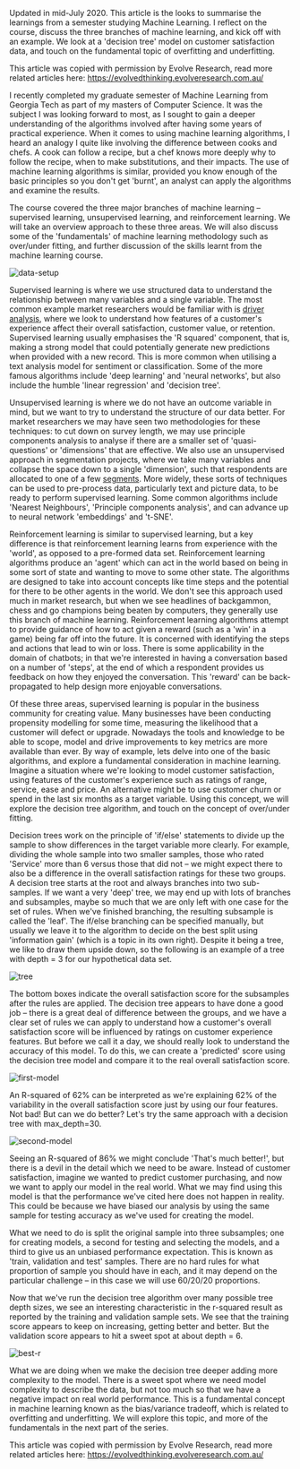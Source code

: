 Updated in mid-July 2020. This article is the looks to summarise the learnings from a semester studying Machine Learning. I reflect on the course, discuss the three branches of machine learning, and kick off with an example. We look at a 'decision tree' model on customer satisfaction data, and touch on the fundamental topic of overfitting and underfitting.

This article was copied with permission by Evolve Research, read more related articles here: https://evolvedthinking.evolveresearch.com.au/

I recently completed my graduate semester of Machine Learning from Georgia Tech as part of my masters of Computer Science. It was the subject I was looking forward to most, as I sought to gain a deeper understanding of the algorithms involved after having some years of practical experience. When it comes to using machine learning algorithms, I heard an analogy I quite like involving the difference between cooks and chefs. A cook can follow a recipe, but a chef knows more deeply why to follow the recipe, when to make substitutions, and their impacts. The use of machine learning algorithms is similar, provided you know enough of the basic principles so you don't get 'burnt', an analyst can apply the algorithms and examine the results.

The course covered the three major branches of machine learning – supervised learning, unsupervised learning, and reinforcement learning. We will take an overview approach to these three areas. We will also discuss some of the 'fundamentals' of machine learning methodology such as over/under fitting, and further discussion of the skills learnt from the machine learning course.

![data-setup](https://www.nickjenkins.com.au/static/assets/ml01/01_data-setup.png "data-setup")

Supervised learning is where we use structured data to understand the relationship between many variables and a single variable. The most common example market researchers would be familiar with is [driver analysis](https://www.nickjenkins.com.au/articles/professional/2018/03/26/driver-analysis-demystified "Driver analysis demystified"), where we look to understand how features of a customer's experience affect their overall satisfaction, customer value, or retention. Supervised learning usually emphasises the 'R squared' component, that is, making a strong model that could potentially generate new predictions when provided with a new record. This is more common when utilising a text analysis model for sentiment or classification. Some of the more famous algorithms include 'deep learning' and 'neural networks', but also include the humble 'linear regression' and 'decision tree'.

Unsupervised learning is where we do not have an outcome variable in mind, but we want to try to understand the structure of our data better. For market researchers we may have seen two methodologies for these techniques: to cut down on survey length, we may use principle components analysis to analyse if there are a smaller set of 'quasi-questions' or 'dimensions' that are effective. We also use an unsupervised approach in segmentation projects, where we take many variables and collapse the space down to a single 'dimension', such that respondents are allocated to one of a few [segments](https://www.nickjenkins.com.au/articles/professional/2018/05/30/marketing-segmentation-approaches "Marketing segmentation approaches"). More widely, these sorts of techniques can be used to pre-process data, particularly text and picture data, to be ready to perform supervised learning. Some common algorithms include 'Nearest Neighbours', 'Principle components analysis', and can advance up to neural network 'embeddings' and 't-SNE'.

Reinforcement learning is similar to supervised learning, but a key difference is that reinforcement learning learns from experience with the 'world', as opposed to a pre-formed data set. Reinforcement learning algorithms produce an 'agent' which can act in the world based on being in some sort of state and wanting to move to some other state. The algorithms are designed to take into account concepts like time steps and the potential for there to be other agents in the world. We don't see this approach used much in market research, but when we see headlines of backgammon, chess and go champions being beaten by computers, they generally use this branch of machine learning. Reinforcement learning algorithms attempt to provide guidance of how to act given a reward (such as a 'win' in a game) being far off into the future. It is concerned with identifying the steps and actions that lead to win or loss. There is some applicability in the domain of chatbots; in that we're interested in having a conversation based on a number of 'steps', at the end of which a respondent provides us feedback on how they enjoyed the conversation. This 'reward' can be back-propagated to help design more enjoyable conversations.

Of these three areas, supervised learning is popular in the business community for creating value. Many businesses have been conducting propensity modelling for some time, measuring the likelihood that a customer will defect or upgrade. Nowadays the tools and knowledge to be able to scope, model and drive improvements to key metrics are more available than ever. By way of example, lets delve into one of the basic algorithms, and explore a fundamental consideration in machine learning.
Imagine a situation where we're looking to model customer satisfaction, using features of the customer's experience such as ratings of range, service, ease and price. An alternative might be to use customer churn or spend in the last six months as a target variable. Using this concept, we will explore the decision tree algorithm, and touch on the concept of over/under fitting.

Decision trees work on the principle of 'if/else' statements to divide up the sample to show differences in the target variable more clearly. For example, dividing the whole sample into two smaller samples, those who rated 'Service' more than 6 versus those that did not – we might expect there to also be a difference in the overall satisfaction ratings for these two groups. A decision tree starts at the root and always branches into two sub-samples. If we want a very 'deep' tree, we may end up with lots of branches and subsamples, maybe so much that we are only left with one case for the set of rules. When we've finished branching, the resulting subsample is called the 'leaf'. The if/else branching can be specified manually, but usually we leave it to the algorithm to decide on the best split using 'information gain' (which is a topic in its own right). Despite it being a tree, we like to draw them upside down, so the following is an example of a tree with depth = 3 for our hypothetical data set.

![tree](https://www.nickjenkins.com.au/static/assets/ml01/02_tree.png "tree")

The bottom boxes indicate the overall satisfaction score for the subsamples after the rules are applied. The decision tree appears to have done a good job – there is a great deal of difference between the groups, and we have a clear set of rules we can apply to understand how a customer's overall satisfaction score will be influenced by ratings on customer experience features. But before we call it a day, we should really look to understand the accuracy of this model. To do this, we can create a 'predicted' score using the decision tree model and compare it to the real overall satisfaction score.

![first-model](https://www.nickjenkins.com.au/static/assets/ml01/03_first-model.png "first-model")

An R-squared of 62% can be interpreted as we're explaining 62% of the variability in the overall satisfaction score just by using our four features. Not bad! But can we do better? Let's try the same approach with a decision tree with max_depth=30.

![second-model](https://www.nickjenkins.com.au/static/assets/ml01/04_second-model.png "second-model")

Seeing an R-squared of 86% we might conclude 'That's much better!', but there is a devil in the detail which we need to be aware. Instead of customer satisfaction, imagine we wanted to predict customer purchasing, and now we want to apply our model in the real world. What we may find using this model is that the performance we've cited here does not happen in reality. This could be because we have biased our analysis by using the same sample for testing accuracy as we've used for creating the model.

What we need to do is split the original sample into three subsamples; one for creating models, a second for testing and selecting the models, and a third to give us an unbiased performance expectation. This is known as 'train, validation and test' samples. There are no hard rules for what proportion of sample you should have in each, and it may depend on the particular challenge – in this case we will use 60/20/20 proportions.

Now that we've run the decision tree algorithm over many possible tree depth sizes, we see an interesting characteristic in the r-squared result as reported by the training and validation sample sets. We see that the training score appears to keep on increasing, getting better and better. But the validation score appears to hit a sweet spot at about depth = 6.

![best-r](https://www.nickjenkins.com.au/static/assets/ml01/05_best-r.png "best-r")

What we are doing when we make the decision tree deeper adding more complexity to the model. There is a sweet spot where we need model complexity to describe the data, but not too much so that we have a negative impact on real world performance. This is a fundamental concept in machine learning known as the bias/variance tradeoff, which is related to overfitting and underfitting. We will explore this topic, and more of the fundamentals in the next part of the series.

This article was copied with permission by Evolve Research, read more related articles here: https://evolvedthinking.evolveresearch.com.au/
